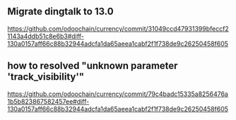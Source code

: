 ## Migrate dingtalk to 13.0

https://github.com/odoochain/currency/commit/31049ccd47931399bfeccf21143a4ddb51c8e6b3#diff-130a0157aff66c88b32944adcfa1da65aeea1cabf2f1f738de9c26250458f605


## how to resolved "unknown parameter 'track_visibility'"

https://github.com/odoochain/currency/commit/79c4badc15335a8256476a1b5b823867582457ee#diff-130a0157aff66c88b32944adcfa1da65aeea1cabf2f1f738de9c26250458f605